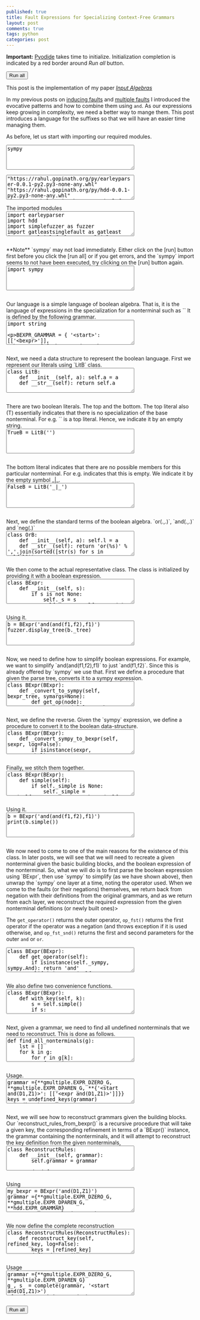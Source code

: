 ```yaml
---
published: true
title: Fault Expressions for Specializing Context-Free Grammars
layout: post
comments: true
tags: python
categories: post
---
```

<script type="text/javascript">window.languagePluginUrl='/resources/pyodide/full/3.9/';</script>
<script src="/resources/pyodide/full/3.9/pyodide.js"></script>
<link rel="stylesheet" type="text/css" media="all" href="/resources/skulpt/css/codemirror.css">
<link rel="stylesheet" type="text/css" media="all" href="/resources/skulpt/css/solarized.css">
<link rel="stylesheet" type="text/css" media="all" href="/resources/skulpt/css/env/editor.css">

<script src="/resources/skulpt/js/codemirrorepl.js" type="text/javascript"></script>
<script src="/resources/skulpt/js/python.js" type="text/javascript"></script>
<script src="/resources/pyodide/js/env/editor.js" type="text/javascript"></script>

**Important:** [Pyodide](https://pyodide.readthedocs.io/en/latest/) takes time to initialize.
Initialization completion is indicated by a red border around *Run all* button.
<form name='python_run_form'>
<button type="button" name="python_run_all">Run all</button>
</form>

This post is the implementation of my paper [*Input Algebras*](https://rahul.gopinath.org/publications/#gopinath2021input)

In my previous posts on [inducing faults](/post/2021/09/09/fault-inducing-grammar/)
and [multiple faults](/post/2021/09/10/multiple-fault-grammars/) I introduced
the evocative patterns and how to combine them using `and`. As our expressions
keep growing in complexity, we need a better way to mange them. This post
introduces a language for the suffixes so that we will have an easier time
managing them.

As before, let us start with importing our required modules.

<form name='python_run_form'>
<textarea cols="40" rows="4" id='python_sys_imports' name='python_edit'>
sympy
</textarea>
</form>

<form name='python_run_form'>
<textarea cols="40" rows="4" id='python_pre_edit' name='python_edit'>
"https://rahul.gopinath.org/py/earleyparser-0.0.1-py2.py3-none-any.whl"
"https://rahul.gopinath.org/py/hdd-0.0.1-py2.py3-none-any.whl"
"https://rahul.gopinath.org/py/simplefuzer-0.0.1-py2.py3-none-any.whl"
"https://rahul.gopinath.org/py/ddset-0.0.1-py2.py3-none-any.whl"
"https://rahul.gopinath.org/py/gatleastsinglefault-0.0.1-py2.py3-none-any.whl"
"https://rahul.gopinath.org/py/pegparser-0.0.1-py2.py3-none-any.whl"
"https://rahul.gopinath.org/ py/gmultiplefaults-0.0.1-py2.py3-none-any.whl"
</textarea>
</form>
The imported modules

<!--
############
import earleyparser
import hdd
import simplefuzzer as fuzzer
import gatleastsinglefault as gatleast
import gmultiplefaults as gmultiple

############
-->
<form name='python_run_form'>
<textarea cols="40" rows="4" name='python_edit'>
import earleyparser
import hdd
import simplefuzzer as fuzzer
import gatleastsinglefault as gatleast
import gmultiplefaults as gmultiple
</textarea><br />
<pre class='Output' name='python_output'></pre>
<div name='python_canvas'></div>
</form>
**Note** `sympy` may not load immediately. Either click on the [run] button
first before you click the [run all] or if you get errors, and the `sympy`
import seems to not have been executed, try clicking on the [run] button again.

<!--
############
import sympy

############
-->
<form name='python_run_form'>
<textarea cols="40" rows="4" name='python_edit'>
import sympy
</textarea><br />
<pre class='Output' name='python_output'></pre>
<div name='python_canvas'></div>
</form>
Our language is a simple language of boolean algebra. That is, it is the
language of expressions in the specialization for a nonterminal such as `<A and(f1,f2)>`
It is defined by the following grammar.

<!--
############
import string

BEXPR_GRAMMAR = {
    '<start>': [['<bexpr>']],
    '<bexpr>': [
        ['<bop>', '(', '<bexprs>', ')'],
        ['<fault>']],
    '<bexprs>' : [['<bexpr>', ',', '<bexprs>'], ['<bexpr>']],
    '<bop>' : [list('and'), list('or'), list('neg')],
    '<fault>': [['<letters>'], []],
    '<letters>': [
        ['<letter>'],
        ['<letter>', '<letters>']],
    '<letter>': [[i] for i in (
        string.ascii_lowercase +
        string.ascii_uppercase +
        string.digits) + '_+*.-']
}
BEXPR_START = '<start>'

############
-->
<form name='python_run_form'>
<textarea cols="40" rows="4" name='python_edit'>
import string

BEXPR_GRAMMAR = {
    &#x27;&lt;start&gt;&#x27;: [[&#x27;&lt;bexpr&gt;&#x27;]],
    &#x27;&lt;bexpr&gt;&#x27;: [
        [&#x27;&lt;bop&gt;&#x27;, &#x27;(&#x27;, &#x27;&lt;bexprs&gt;&#x27;, &#x27;)&#x27;],
        [&#x27;&lt;fault&gt;&#x27;]],
    &#x27;&lt;bexprs&gt;&#x27; : [[&#x27;&lt;bexpr&gt;&#x27;, &#x27;,&#x27;, &#x27;&lt;bexprs&gt;&#x27;], [&#x27;&lt;bexpr&gt;&#x27;]],
    &#x27;&lt;bop&gt;&#x27; : [list(&#x27;and&#x27;), list(&#x27;or&#x27;), list(&#x27;neg&#x27;)],
    &#x27;&lt;fault&gt;&#x27;: [[&#x27;&lt;letters&gt;&#x27;], []],
    &#x27;&lt;letters&gt;&#x27;: [
        [&#x27;&lt;letter&gt;&#x27;],
        [&#x27;&lt;letter&gt;&#x27;, &#x27;&lt;letters&gt;&#x27;]],
    &#x27;&lt;letter&gt;&#x27;: [[i] for i in (
        string.ascii_lowercase +
        string.ascii_uppercase +
        string.digits) + &#x27;_+*.-&#x27;]
}
BEXPR_START = &#x27;&lt;start&gt;&#x27;
</textarea><br />
<pre class='Output' name='python_output'></pre>
<div name='python_canvas'></div>
</form>
Next, we need a data structure to represent the boolean language.
First we represent our literals using `LitB` class.

<!--
############
class LitB:
    def __init__(self, a): self.a = a
    def __str__(self): return self.a

############
-->
<form name='python_run_form'>
<textarea cols="40" rows="4" name='python_edit'>
class LitB:
    def __init__(self, a): self.a = a
    def __str__(self): return self.a
</textarea><br />
<pre class='Output' name='python_output'></pre>
<div name='python_canvas'></div>
</form>
There are two boolean literals. The top and the bottom. The top literal
also (T) essentially indicates that there is no specialization of the base
nonterminal. For e.g. `<A>` is a top literal.
Hence, we indicate it by an empty string.

<!--
############
TrueB = LitB('')

############
-->
<form name='python_run_form'>
<textarea cols="40" rows="4" name='python_edit'>
TrueB = LitB(&#x27;&#x27;)
</textarea><br />
<pre class='Output' name='python_output'></pre>
<div name='python_canvas'></div>
</form>
The bottom literal indicates that there are no possible members for this
particular nonterminal. For e.g. <A _|_> indicates that this is empty.
We indicate it by the empty symbol _|_.

<!--
############
FalseB = LitB('_|_')

############
-->
<form name='python_run_form'>
<textarea cols="40" rows="4" name='python_edit'>
FalseB = LitB(&#x27;_|_&#x27;)
</textarea><br />
<pre class='Output' name='python_output'></pre>
<div name='python_canvas'></div>
</form>
Next, we define the standard terms of the boolean algebra. `or(.,.)`, `and(.,.)` and `neg(.)`

<!--
############
class OrB:
    def __init__(self, a): self.l = a
    def __str__(self): return 'or(%s)' % ','.join(sorted([str(s) for s in self.l]))
class AndB:
    def __init__(self, a): self.l = a
    def __str__(self): return 'and(%s)' % ','.join(sorted([str(s) for s in self.l]))
class NegB:
    def __init__(self, a): self.a = a
    def __str__(self): return 'neg(%s)' % str(self.a)
class B:
    def __init__(self, a): self.a = a
    def __str__(self): return str(self.a)

############
-->
<form name='python_run_form'>
<textarea cols="40" rows="4" name='python_edit'>
class OrB:
    def __init__(self, a): self.l = a
    def __str__(self): return &#x27;or(%s)&#x27; % &#x27;,&#x27;.join(sorted([str(s) for s in self.l]))
class AndB:
    def __init__(self, a): self.l = a
    def __str__(self): return &#x27;and(%s)&#x27; % &#x27;,&#x27;.join(sorted([str(s) for s in self.l]))
class NegB:
    def __init__(self, a): self.a = a
    def __str__(self): return &#x27;neg(%s)&#x27; % str(self.a)
class B:
    def __init__(self, a): self.a = a
    def __str__(self): return str(self.a)
</textarea><br />
<pre class='Output' name='python_output'></pre>
<div name='python_canvas'></div>
</form>
We then come to the actual representative class. The class is initialized by
providing it with a boolean expression.

<!--
############
class BExpr:
    def __init__(self, s):
        if s is not None:
            self._s = s
            self._tree = self._parse(s)
            self._simple, self._sympy = self._simplify()
        else: # create
            self._s = None
            self._tree = None
            self._simple = None
            self._sympy = None

    def create_new(self, s):
        return BExpr(s)

    def _parse(self, k):
        bexpr_parser = earleyparser.EarleyParser(BEXPR_GRAMMAR)
        bparse_tree = list(bexpr_parser.parse_on(k, start_symbol=BEXPR_START))[0]
        bexpr = bparse_tree[1][0]
        return bexpr

    def _simplify(self):
        return None,None

############
-->
<form name='python_run_form'>
<textarea cols="40" rows="4" name='python_edit'>
class BExpr:
    def __init__(self, s):
        if s is not None:
            self._s = s
            self._tree = self._parse(s)
            self._simple, self._sympy = self._simplify()
        else: # create
            self._s = None
            self._tree = None
            self._simple = None
            self._sympy = None

    def create_new(self, s):
        return BExpr(s)

    def _parse(self, k):
        bexpr_parser = earleyparser.EarleyParser(BEXPR_GRAMMAR)
        bparse_tree = list(bexpr_parser.parse_on(k, start_symbol=BEXPR_START))[0]
        bexpr = bparse_tree[1][0]
        return bexpr

    def _simplify(self):
        return None,None
</textarea><br />
<pre class='Output' name='python_output'></pre>
<div name='python_canvas'></div>
</form>
Using it.

<!--
############
b = BExpr('and(and(f1,f2),f1)')
fuzzer.display_tree(b._tree)

############
-->
<form name='python_run_form'>
<textarea cols="40" rows="4" name='python_edit'>
b = BExpr(&#x27;and(and(f1,f2),f1)&#x27;)
fuzzer.display_tree(b._tree)
</textarea><br />
<pre class='Output' name='python_output'></pre>
<div name='python_canvas'></div>
</form>
Now, we need to define how to simplify boolean expressions. For example,
we want to simplify `and(and(f1,f2),f1)` to just `and(f1,f2)`. Since this
is already offered by `sympy` we use that.
First we define a procedure that given the parse tree, converts it to a sympy
expression.

<!--
############
class BExpr(BExpr):
    def _convert_to_sympy(self, bexpr_tree, symargs=None):
        def get_op(node):
            assert node[0] == '<bop>', node[0]
            return ''.join([i[0] for i in node[1]])
        if symargs is None:
            symargs = {}
        name, children = bexpr_tree
        assert name == '<bexpr>', name
        if len(children) == 1: # fault node
            name = fuzzer.tree_to_string(children[0])
            if not name: return None, symargs
            if name not in symargs:
                symargs[name] = sympy.symbols(name)
            return symargs[name], symargs
        else:
            operator = get_op(children[0])
            if operator == 'and':
                if children[2][0] == '<bexprs>':
                    res = self._flatten(children[2])
                else:
                    res = [children[2]]
                sp = [self._convert_to_sympy(a, symargs) for a in res]
                return sympy.And(*[a for a,_ in sp]), symargs

            elif operator == 'or':
                if children[2][0] == '<bexprs>':
                    res = self._flatten(children[2])
                else:
                    res = [children[2]]
                sp = [self._convert_to_sympy(a, symargs) for a in res]
                return sympy.Or(*[a for a,_ in sp]), symargs

            elif operator == 'neg':
                if children[2][0] == '<bexprs>':
                    res = self._flatten(children[2])
                else:
                    res = [children[2]]
                assert len(res) == 1
                a,_ = self._convert_to_sympy(res[0], symargs)
                return sympy.Not(a), symargs
            else:
                assert False

    def _flatten(self, bexprs):
        assert bexprs[0] == '<bexprs>'
        if len(bexprs[1]) == 1:
            return [bexprs[1][0]]
        else:
            assert len(bexprs[1]) == 3
            a = bexprs[1][0]
            comma = bexprs[1][1]
            rest = bexprs[1][2]
            return [a] + self._flatten(rest)

############
-->
<form name='python_run_form'>
<textarea cols="40" rows="4" name='python_edit'>
class BExpr(BExpr):
    def _convert_to_sympy(self, bexpr_tree, symargs=None):
        def get_op(node):
            assert node[0] == &#x27;&lt;bop&gt;&#x27;, node[0]
            return &#x27;&#x27;.join([i[0] for i in node[1]])
        if symargs is None:
            symargs = {}
        name, children = bexpr_tree
        assert name == &#x27;&lt;bexpr&gt;&#x27;, name
        if len(children) == 1: # fault node
            name = fuzzer.tree_to_string(children[0])
            if not name: return None, symargs
            if name not in symargs:
                symargs[name] = sympy.symbols(name)
            return symargs[name], symargs
        else:
            operator = get_op(children[0])
            if operator == &#x27;and&#x27;:
                if children[2][0] == &#x27;&lt;bexprs&gt;&#x27;:
                    res = self._flatten(children[2])
                else:
                    res = [children[2]]
                sp = [self._convert_to_sympy(a, symargs) for a in res]
                return sympy.And(*[a for a,_ in sp]), symargs

            elif operator == &#x27;or&#x27;:
                if children[2][0] == &#x27;&lt;bexprs&gt;&#x27;:
                    res = self._flatten(children[2])
                else:
                    res = [children[2]]
                sp = [self._convert_to_sympy(a, symargs) for a in res]
                return sympy.Or(*[a for a,_ in sp]), symargs

            elif operator == &#x27;neg&#x27;:
                if children[2][0] == &#x27;&lt;bexprs&gt;&#x27;:
                    res = self._flatten(children[2])
                else:
                    res = [children[2]]
                assert len(res) == 1
                a,_ = self._convert_to_sympy(res[0], symargs)
                return sympy.Not(a), symargs
            else:
                assert False

    def _flatten(self, bexprs):
        assert bexprs[0] == &#x27;&lt;bexprs&gt;&#x27;
        if len(bexprs[1]) == 1:
            return [bexprs[1][0]]
        else:
            assert len(bexprs[1]) == 3
            a = bexprs[1][0]
            comma = bexprs[1][1]
            rest = bexprs[1][2]
            return [a] + self._flatten(rest)
</textarea><br />
<pre class='Output' name='python_output'></pre>
<div name='python_canvas'></div>
</form>
Next, we define the reverse. Given the `sympy` expression, we define a
procedure to convert it to the boolean data-structure.

<!--
############
class BExpr(BExpr):
    def _convert_sympy_to_bexpr(self, sexpr, log=False):
        if isinstance(sexpr, sympy.Symbol):
            return B(str(sexpr))
        elif isinstance(sexpr, sympy.Not):
            return NegB(self._convert_sympy_to_bexpr(sexpr.args[0]))
        elif isinstance(sexpr, sympy.And):
            a = sexpr.args[0]
            b = sexpr.args[1]
            if isinstance(a, sympy.Not):
                if str(a.args[0]) == str(b): return FalseB # F & ~F == _|_
            elif isinstance(b, sympy.Not):
                if str(b.args[0]) == str(a): return FalseB # F & ~F == _|_
            sym_vars = sorted([self._convert_sympy_to_bexpr(a) for a in sexpr.args], key=str)
            assert sym_vars
            if FalseB in sym_vars: return FalseB # if bottom is present in and, that is the result
            if TrueB in sym_vars:
                sym_vars = [s for s in sym_vars if s != TrueB] # base def does not do anything in and.
                if not sym_vars: return TrueB
            return AndB(sym_vars)
        elif isinstance(sexpr, sympy.Or):
            a = sexpr.args[0]
            b = sexpr.args[1]
            if isinstance(a, sympy.Not):
                if str(a.args[0]) == str(b): return TrueB # F | ~F = U self._convert_sympy_to_bexpr(b)
            elif isinstance(b, sympy.Not):
                if str(b.args[0]) == str(a): return TrueB # F | ~F = U self._convert_sympy_to_bexpr(a)

            sym_vars = sorted([self._convert_sympy_to_bexpr(a) for a in sexpr.args], key=str)
            assert sym_vars
            if TrueB in sym_vars: return TrueB # if original def is present in or, that is the result
            if FalseB in sym_vars:
                sym_vars = [s for s in sym_vars if s != FalseB]
                if not sym_vars: return FalseB
            return OrB(sym_vars)
        else:
            if log: print(repr(sexpr))
            assert False

############
-->
<form name='python_run_form'>
<textarea cols="40" rows="4" name='python_edit'>
class BExpr(BExpr):
    def _convert_sympy_to_bexpr(self, sexpr, log=False):
        if isinstance(sexpr, sympy.Symbol):
            return B(str(sexpr))
        elif isinstance(sexpr, sympy.Not):
            return NegB(self._convert_sympy_to_bexpr(sexpr.args[0]))
        elif isinstance(sexpr, sympy.And):
            a = sexpr.args[0]
            b = sexpr.args[1]
            if isinstance(a, sympy.Not):
                if str(a.args[0]) == str(b): return FalseB # F &amp; ~F == _|_
            elif isinstance(b, sympy.Not):
                if str(b.args[0]) == str(a): return FalseB # F &amp; ~F == _|_
            sym_vars = sorted([self._convert_sympy_to_bexpr(a) for a in sexpr.args], key=str)
            assert sym_vars
            if FalseB in sym_vars: return FalseB # if bottom is present in and, that is the result
            if TrueB in sym_vars:
                sym_vars = [s for s in sym_vars if s != TrueB] # base def does not do anything in and.
                if not sym_vars: return TrueB
            return AndB(sym_vars)
        elif isinstance(sexpr, sympy.Or):
            a = sexpr.args[0]
            b = sexpr.args[1]
            if isinstance(a, sympy.Not):
                if str(a.args[0]) == str(b): return TrueB # F | ~F = U self._convert_sympy_to_bexpr(b)
            elif isinstance(b, sympy.Not):
                if str(b.args[0]) == str(a): return TrueB # F | ~F = U self._convert_sympy_to_bexpr(a)

            sym_vars = sorted([self._convert_sympy_to_bexpr(a) for a in sexpr.args], key=str)
            assert sym_vars
            if TrueB in sym_vars: return TrueB # if original def is present in or, that is the result
            if FalseB in sym_vars:
                sym_vars = [s for s in sym_vars if s != FalseB]
                if not sym_vars: return FalseB
            return OrB(sym_vars)
        else:
            if log: print(repr(sexpr))
            assert False
</textarea><br />
<pre class='Output' name='python_output'></pre>
<div name='python_canvas'></div>
</form>
Finally, we stitch them together.

<!--
############
class BExpr(BExpr):
    def simple(self):
        if self._simple is None:
            self._simple = str(self._convert_sympy_to_bexpr(self._sympy))
        return self._simple

    def _simplify(self):
        e0, defs = self._convert_to_sympy(self._tree)
        e1 = sympy.to_dnf(e0)
        e2 = self._convert_sympy_to_bexpr(e1)
        v = str(e2)
        my_keys = [k for k in defs]
        for k in my_keys:
            del defs[k]
        return v, e1

############
-->
<form name='python_run_form'>
<textarea cols="40" rows="4" name='python_edit'>
class BExpr(BExpr):
    def simple(self):
        if self._simple is None:
            self._simple = str(self._convert_sympy_to_bexpr(self._sympy))
        return self._simple

    def _simplify(self):
        e0, defs = self._convert_to_sympy(self._tree)
        e1 = sympy.to_dnf(e0)
        e2 = self._convert_sympy_to_bexpr(e1)
        v = str(e2)
        my_keys = [k for k in defs]
        for k in my_keys:
            del defs[k]
        return v, e1
</textarea><br />
<pre class='Output' name='python_output'></pre>
<div name='python_canvas'></div>
</form>
Using it.

<!--
############
b = BExpr('and(and(f1,f2),f1)')
print(b.simple())

############
-->
<form name='python_run_form'>
<textarea cols="40" rows="4" name='python_edit'>
b = BExpr(&#x27;and(and(f1,f2),f1)&#x27;)
print(b.simple())
</textarea><br />
<pre class='Output' name='python_output'></pre>
<div name='python_canvas'></div>
</form>
We now need to come to one of the main reasons for the existence of
this class. In later posts, we will see that we will need to
recreate a given nonterminal given the basic building blocks, and
the boolean expression of the nonterminal. So, what we will do is
to first parse the boolean expression using `BExpr`, then use
`sympy` to simplify (as we have shown above), then unwrap the
`sympy` one layer at a time, noting the operator used. When we
come to the faults (or their negations) themselves, we return
back from negation with their definitions from the original grammars,
and as we return from each layer, we reconstruct the required
expression from the given nonterminal definitions (or newly built ones)>

The `get_operator()` returns the
outer operator, `op_fst()` returns the first operator if the
operator was a negation (and throws exception if it is used
otherwise, and `op_fst_snd()` returns the first and second
parameters for the outer `and` or `or`.

<!--
############
class BExpr(BExpr):
    def get_operator(self):
        if isinstance(self._sympy, sympy.And): return 'and'
        elif isinstance(self._sympy, sympy.Or): return 'or'
        elif isinstance(self._sympy, sympy.Not): return 'neg'
        else: return ''

    def op_fst(self):
        op = self.get_operator()
        assert op == 'neg'
        bexpr = self.create_new(None)
        bexpr._sympy = self._sympy.args[0]
        return bexpr

    def op_fst_snd(self):
        bexpr = self.create_new(None)
        bexpr._sympy = self._sympy.args[0]

        bexpr_rest = self.create_new(None)
        op = self.get_operator()

        if op == 'and':
            bexpr_rest._sympy = sympy.And(*self._sympy.args[1:])
        elif op == 'or':
            bexpr_rest._sympy = sympy.Or(*self._sympy.args[1:])
        else:
            assert False
        return bexpr, bexpr_rest

############
-->
<form name='python_run_form'>
<textarea cols="40" rows="4" name='python_edit'>
class BExpr(BExpr):
    def get_operator(self):
        if isinstance(self._sympy, sympy.And): return &#x27;and&#x27;
        elif isinstance(self._sympy, sympy.Or): return &#x27;or&#x27;
        elif isinstance(self._sympy, sympy.Not): return &#x27;neg&#x27;
        else: return &#x27;&#x27;

    def op_fst(self):
        op = self.get_operator()
        assert op == &#x27;neg&#x27;
        bexpr = self.create_new(None)
        bexpr._sympy = self._sympy.args[0]
        return bexpr

    def op_fst_snd(self):
        bexpr = self.create_new(None)
        bexpr._sympy = self._sympy.args[0]

        bexpr_rest = self.create_new(None)
        op = self.get_operator()

        if op == &#x27;and&#x27;:
            bexpr_rest._sympy = sympy.And(*self._sympy.args[1:])
        elif op == &#x27;or&#x27;:
            bexpr_rest._sympy = sympy.Or(*self._sympy.args[1:])
        else:
            assert False
        return bexpr, bexpr_rest
</textarea><br />
<pre class='Output' name='python_output'></pre>
<div name='python_canvas'></div>
</form>
We also define two convenience functions.

<!--
############
class BExpr(BExpr):
    def with_key(self, k):
        s = self.simple()
        if s:
            return '<%s %s>' % (gatleast.stem(k), s)
        else:
            # this bexpr does not contain an expression.
            # So return the basic key
            return normalize(k)

    def negate(self):
        bexpr = self.create_new(None)
        bexpr._sympy = sympy.Not(self._sympy).simplify()
        return bexpr

############
-->
<form name='python_run_form'>
<textarea cols="40" rows="4" name='python_edit'>
class BExpr(BExpr):
    def with_key(self, k):
        s = self.simple()
        if s:
            return &#x27;&lt;%s %s&gt;&#x27; % (gatleast.stem(k), s)
        else:
            # this bexpr does not contain an expression.
            # So return the basic key
            return normalize(k)

    def negate(self):
        bexpr = self.create_new(None)
        bexpr._sympy = sympy.Not(self._sympy).simplify()
        return bexpr
</textarea><br />
<pre class='Output' name='python_output'></pre>
<div name='python_canvas'></div>
</form>
Next, given a grammar, we need to find all undefined nonterminals that
we need to reconstruct. This is done as follows.

<!--
############
def find_all_nonterminals(g):
    lst = []
    for k in g:
        for r in g[k]:
            for t in r:
                if fuzzer.is_nonterminal(t):
                    lst.append(t)
    return list(sorted(set(lst)))

def undefined_keys(grammar):
    keys = find_all_nonterminals(grammar)
    return [k for k in keys if k not in grammar]

############
-->
<form name='python_run_form'>
<textarea cols="40" rows="4" name='python_edit'>
def find_all_nonterminals(g):
    lst = []
    for k in g:
        for r in g[k]:
            for t in r:
                if fuzzer.is_nonterminal(t):
                    lst.append(t)
    return list(sorted(set(lst)))

def undefined_keys(grammar):
    keys = find_all_nonterminals(grammar)
    return [k for k in keys if k not in grammar]
</textarea><br />
<pre class='Output' name='python_output'></pre>
<div name='python_canvas'></div>
</form>
Usage.

<!--
############
grammar ={**gmultiple.EXPR_DZERO_G, **gmultiple.EXPR_DPAREN_G, **{'<start and(D1,Z1)>': [['<expr and(D1,Z1)>']]}}
keys = undefined_keys(grammar)
print(keys)

############
-->
<form name='python_run_form'>
<textarea cols="40" rows="4" name='python_edit'>
grammar ={**gmultiple.EXPR_DZERO_G, **gmultiple.EXPR_DPAREN_G, **{&#x27;&lt;start and(D1,Z1)&gt;&#x27;: [[&#x27;&lt;expr and(D1,Z1)&gt;&#x27;]]}}
keys = undefined_keys(grammar)
print(keys)
</textarea><br />
<pre class='Output' name='python_output'></pre>
<div name='python_canvas'></div>
</form>
Next, we will see how to reconstruct grammars given the building blocks.
Our `reconstruct_rules_from_bexpr()` is a recursive procedure that will take a
given key, the corresponding refinement in terms of a `BExpr()` instance, the
grammar containing the nonterminals, and it will attempt to reconstruct the
key definition from the given nonterminals,

<!--
############
class ReconstructRules:
    def __init__(self, grammar):
        self.grammar = grammar

    def reconstruct_rules_from_bexpr(self, key, bexpr):
        f_key = bexpr.with_key(key)
        if f_key in self.grammar:
            return self.grammar[f_key], f_key
        else:
            operator = bexpr.get_operator()
            if operator == 'and':
                return self.reconstruct_and_bexpr(key, bexpr)
            elif operator == 'or':
                return self.reconstruct_or_bexpr(key, bexpr)
            elif operator == 'neg':
                return self.reconstruct_neg_bexpr(key, bexpr)
            else:
                return self.reconstruct_orig_bexpr(key, bexpr)

    def reconstruct_orig_bexpr(self, key, bexpr):
        assert False

    def reconstruct_neg_bexpr(self, key, bexpr):
        assert False

    def reconstruct_and_bexpr(self, key, bexpr):
        fst, snd = bexpr.op_fst_snd()
        assert fst != snd
        f_key = bexpr.with_key(key)
        d1, s1 = self.reconstruct_rules_from_bexpr(key, fst)
        d2, s2 = self.reconstruct_rules_from_bexpr(key, snd)
        and_rules = gmultiple.and_definitions(d1, d2)
        return and_rules, f_key

    def reconstruct_or_bexpr(self, key, bexpr):
        fst, snd = bexpr.op_fst_snd()
        f_key = bexpr.with_key(key)
        d1, s1 = self.reconstruct_rules_from_bexpr(key, fst)
        assert fst != snd
        d2, s2 = self.reconstruct_rules_from_bexpr(key, snd)
        or_rules = gmultiple.or_definitions(d1, d2)
        return or_rules, f_key

############
-->
<form name='python_run_form'>
<textarea cols="40" rows="4" name='python_edit'>
class ReconstructRules:
    def __init__(self, grammar):
        self.grammar = grammar

    def reconstruct_rules_from_bexpr(self, key, bexpr):
        f_key = bexpr.with_key(key)
        if f_key in self.grammar:
            return self.grammar[f_key], f_key
        else:
            operator = bexpr.get_operator()
            if operator == &#x27;and&#x27;:
                return self.reconstruct_and_bexpr(key, bexpr)
            elif operator == &#x27;or&#x27;:
                return self.reconstruct_or_bexpr(key, bexpr)
            elif operator == &#x27;neg&#x27;:
                return self.reconstruct_neg_bexpr(key, bexpr)
            else:
                return self.reconstruct_orig_bexpr(key, bexpr)

    def reconstruct_orig_bexpr(self, key, bexpr):
        assert False

    def reconstruct_neg_bexpr(self, key, bexpr):
        assert False

    def reconstruct_and_bexpr(self, key, bexpr):
        fst, snd = bexpr.op_fst_snd()
        assert fst != snd
        f_key = bexpr.with_key(key)
        d1, s1 = self.reconstruct_rules_from_bexpr(key, fst)
        d2, s2 = self.reconstruct_rules_from_bexpr(key, snd)
        and_rules = gmultiple.and_definitions(d1, d2)
        return and_rules, f_key

    def reconstruct_or_bexpr(self, key, bexpr):
        fst, snd = bexpr.op_fst_snd()
        f_key = bexpr.with_key(key)
        d1, s1 = self.reconstruct_rules_from_bexpr(key, fst)
        assert fst != snd
        d2, s2 = self.reconstruct_rules_from_bexpr(key, snd)
        or_rules = gmultiple.or_definitions(d1, d2)
        return or_rules, f_key
</textarea><br />
<pre class='Output' name='python_output'></pre>
<div name='python_canvas'></div>
</form>
Using

<!--
############
my_bexpr = BExpr('and(D1,Z1)')
grammar ={**gmultiple.EXPR_DZERO_G, **gmultiple.EXPR_DPAREN_G, **hdd.EXPR_GRAMMAR}
rr = ReconstructRules(grammar)
d1, s1 = rr.reconstruct_rules_from_bexpr('<start>', my_bexpr)
grammar[s1] = d1
remaining = undefined_keys(grammar)
print(d1,s1)
print("remaining:", remaining)
rr = ReconstructRules({**grammar, **{s1:d1}})
d2, s2 = rr.reconstruct_rules_from_bexpr(remaining[0], my_bexpr)
grammar[s2] = d2
remaining = undefined_keys(grammar)
print(d2,s2)
print("remaining:", remaining)

my_bexpr = BExpr('or(D1,Z1)')
grammar ={**gmultiple.EXPR_DZERO_G, **gmultiple.EXPR_DPAREN_G, **hdd.EXPR_GRAMMAR}
rr = ReconstructRules(grammar)
d1, s1 = rr.reconstruct_rules_from_bexpr('<start>', my_bexpr)
grammar[s1] = d1
remaining = undefined_keys(grammar)
print(d1,s1)
print("remaining:", remaining)
rr = ReconstructRules({**grammar, **{s1:d1}})
d2, s2  = rr.reconstruct_rules_from_bexpr(remaining[0], my_bexpr)
grammar[s2] = d2
remaining = undefined_keys(grammar)
print(d2,s2)
print("remaining:", remaining)

############
-->
<form name='python_run_form'>
<textarea cols="40" rows="4" name='python_edit'>
my_bexpr = BExpr(&#x27;and(D1,Z1)&#x27;)
grammar ={**gmultiple.EXPR_DZERO_G, **gmultiple.EXPR_DPAREN_G, **hdd.EXPR_GRAMMAR}
rr = ReconstructRules(grammar)
d1, s1 = rr.reconstruct_rules_from_bexpr(&#x27;&lt;start&gt;&#x27;, my_bexpr)
grammar[s1] = d1
remaining = undefined_keys(grammar)
print(d1,s1)
print(&quot;remaining:&quot;, remaining)
rr = ReconstructRules({**grammar, **{s1:d1}})
d2, s2 = rr.reconstruct_rules_from_bexpr(remaining[0], my_bexpr)
grammar[s2] = d2
remaining = undefined_keys(grammar)
print(d2,s2)
print(&quot;remaining:&quot;, remaining)

my_bexpr = BExpr(&#x27;or(D1,Z1)&#x27;)
grammar ={**gmultiple.EXPR_DZERO_G, **gmultiple.EXPR_DPAREN_G, **hdd.EXPR_GRAMMAR}
rr = ReconstructRules(grammar)
d1, s1 = rr.reconstruct_rules_from_bexpr(&#x27;&lt;start&gt;&#x27;, my_bexpr)
grammar[s1] = d1
remaining = undefined_keys(grammar)
print(d1,s1)
print(&quot;remaining:&quot;, remaining)
rr = ReconstructRules({**grammar, **{s1:d1}})
d2, s2  = rr.reconstruct_rules_from_bexpr(remaining[0], my_bexpr)
grammar[s2] = d2
remaining = undefined_keys(grammar)
print(d2,s2)
print(&quot;remaining:&quot;, remaining)
</textarea><br />
<pre class='Output' name='python_output'></pre>
<div name='python_canvas'></div>
</form>
We now define the complete reconstruction

<!--
############
class ReconstructRules(ReconstructRules):
    def reconstruct_key(self, refined_key, log=False):
        keys = [refined_key]
        defined = set()
        while keys:
            if log: print(len(keys))
            key_to_reconstruct, *keys = keys
            if log: print('reconstructing:', key_to_reconstruct)
            if key_to_reconstruct in defined:
                raise Exception('Key found:', key_to_reconstruct)
            defined.add(key_to_reconstruct)
            bexpr = BExpr(gatleast.refinement(key_to_reconstruct))
            nrek = gmultiple.normalize(key_to_reconstruct)
            if bexpr.simple():
                nkey = bexpr.with_key(key_to_reconstruct)
                if log: print('simplified_to:', nkey)
                d, s = self.reconstruct_rules_from_bexpr(nrek, bexpr)
                self.grammar = {**self.grammar, **{key_to_reconstruct:d}}
            else:
                nkey = nrek # base key
            keys = undefined_keys(self.grammar)
        return self.grammar, refined_key


def complete(grammar, start, log=False):
    rr = ReconstructRules(grammar)
    grammar, start = gatleast.grammar_gc(rr.reconstruct_key(start, log))
    return grammar, start

############
-->
<form name='python_run_form'>
<textarea cols="40" rows="4" name='python_edit'>
class ReconstructRules(ReconstructRules):
    def reconstruct_key(self, refined_key, log=False):
        keys = [refined_key]
        defined = set()
        while keys:
            if log: print(len(keys))
            key_to_reconstruct, *keys = keys
            if log: print(&#x27;reconstructing:&#x27;, key_to_reconstruct)
            if key_to_reconstruct in defined:
                raise Exception(&#x27;Key found:&#x27;, key_to_reconstruct)
            defined.add(key_to_reconstruct)
            bexpr = BExpr(gatleast.refinement(key_to_reconstruct))
            nrek = gmultiple.normalize(key_to_reconstruct)
            if bexpr.simple():
                nkey = bexpr.with_key(key_to_reconstruct)
                if log: print(&#x27;simplified_to:&#x27;, nkey)
                d, s = self.reconstruct_rules_from_bexpr(nrek, bexpr)
                self.grammar = {**self.grammar, **{key_to_reconstruct:d}}
            else:
                nkey = nrek # base key
            keys = undefined_keys(self.grammar)
        return self.grammar, refined_key


def complete(grammar, start, log=False):
    rr = ReconstructRules(grammar)
    grammar, start = gatleast.grammar_gc(rr.reconstruct_key(start, log))
    return grammar, start
</textarea><br />
<pre class='Output' name='python_output'></pre>
<div name='python_canvas'></div>
</form>
Usage

<!--
############
grammar ={**gmultiple.EXPR_DZERO_G, **gmultiple.EXPR_DPAREN_G}
g_, s_ = complete(grammar, '<start and(D1,Z1)>')
gf = fuzzer.LimitFuzzer(g_)
for i in range(10):
    v = gf.iter_fuzz(key=s_, max_depth=10)
    assert gatleast.expr_div_by_zero(v) and hdd.expr_double_paren(v)
    print(v)

grammar ={**gmultiple.EXPR_DZERO_G, **gmultiple.EXPR_DPAREN_G}
g_, s_ = complete(grammar, '<start or(D1,Z1)>')
gf = fuzzer.LimitFuzzer(g_)
for i in range(10):
    v = gf.iter_fuzz(key=s_, max_depth=10)
    assert gatleast.expr_div_by_zero(v) or hdd.expr_double_paren(v)
    print(v)
    if gatleast.expr_div_by_zero(v) == hdd.PRes.success: print('>', 1)
    if hdd.expr_double_paren(v) == hdd.PRes.success: print('>',2)

############
-->
<form name='python_run_form'>
<textarea cols="40" rows="4" name='python_edit'>
grammar ={**gmultiple.EXPR_DZERO_G, **gmultiple.EXPR_DPAREN_G}
g_, s_ = complete(grammar, &#x27;&lt;start and(D1,Z1)&gt;&#x27;)
gf = fuzzer.LimitFuzzer(g_)
for i in range(10):
    v = gf.iter_fuzz(key=s_, max_depth=10)
    assert gatleast.expr_div_by_zero(v) and hdd.expr_double_paren(v)
    print(v)

grammar ={**gmultiple.EXPR_DZERO_G, **gmultiple.EXPR_DPAREN_G}
g_, s_ = complete(grammar, &#x27;&lt;start or(D1,Z1)&gt;&#x27;)
gf = fuzzer.LimitFuzzer(g_)
for i in range(10):
    v = gf.iter_fuzz(key=s_, max_depth=10)
    assert gatleast.expr_div_by_zero(v) or hdd.expr_double_paren(v)
    print(v)
    if gatleast.expr_div_by_zero(v) == hdd.PRes.success: print(&#x27;&gt;&#x27;, 1)
    if hdd.expr_double_paren(v) == hdd.PRes.success: print(&#x27;&gt;&#x27;,2)
</textarea><br />
<pre class='Output' name='python_output'></pre>
<div name='python_canvas'></div>
</form>

<form name='python_run_form'>
<button type="button" name="python_run_all">Run all</button>
</form>
